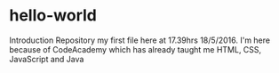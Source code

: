 # hello-world
Introduction Repository
 my first file here at 17.39hrs 18/5/2016. 
 I'm here because of CodeAcademy which has already taught me  HTML, CSS, JavaScript and Java
